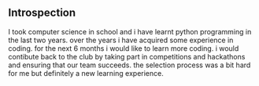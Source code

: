 ## Introspection
I took computer science in school and i have learnt python programming in the last two years. over the years i have acquired some experience in coding. for the next 6 months i would like to learn more coding. i would contibute back to the club by taking part in competitions and hackathons and ensuring that our team succeeds. the selection process was a bit hard for me but definitely a new learning experience.

